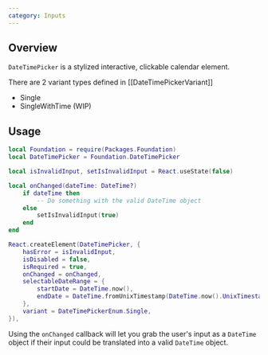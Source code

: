 ```yaml
---
category: Inputs
---
```


## Overview
`DateTimePicker` is a stylized interactive, clickable calendar element.

There are 2 variant types defined in [[DateTimePickerVariant]]

* Single
* SingleWithTime (WIP)

## Usage
```lua
local Foundation = require(Packages.Foundation)
local DateTimePicker = Foundation.DateTimePicker

local isInvalidInput, setIsInvalidInput = React.useState(false)

local onChanged(dateTime: DateTime?)
    if dateTime then
        -- Do something with the valid DateTime object
    else
        setIsInvalidInput(true)
    end
end

React.createElement(DateTimePicker, {
    hasError = isInvalidInput,
    isDisabled = false,
    isRequired = true,
    onChanged = onChanged,
    selectableDateRange = {
        startDate = DateTime.now(),
        endDate = DateTime.fromUnixTimestamp(DateTime.now().UnixTimestamp + (2 * 24 * 60 * 60)), -- 2 days from the current date
    },
    variant = DateTimePickerEnum.Single,
}), 
```

Using the `onChanged` callback will let you grab the user's input as a `DateTime` object if their input could be translated into a valid `DateTime` object. 
